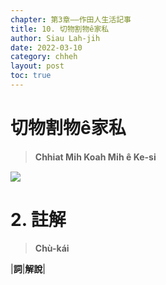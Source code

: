 ```yaml
---
chapter: 第3章——作田人生活記事
title: 10. 切物割物ê家私
author: Siau Lah-jih
date: 2022-03-10
category: chheh
layout: post
toc: true
---
```


# 切物割物ê家私
> **Chhiat Mi̍h Koah Mi̍h ê Ke-si**


![](../too5/08/檔.jpg)

# 2. 註解
> **Chù-kái**

|**詞**|**解說**|
